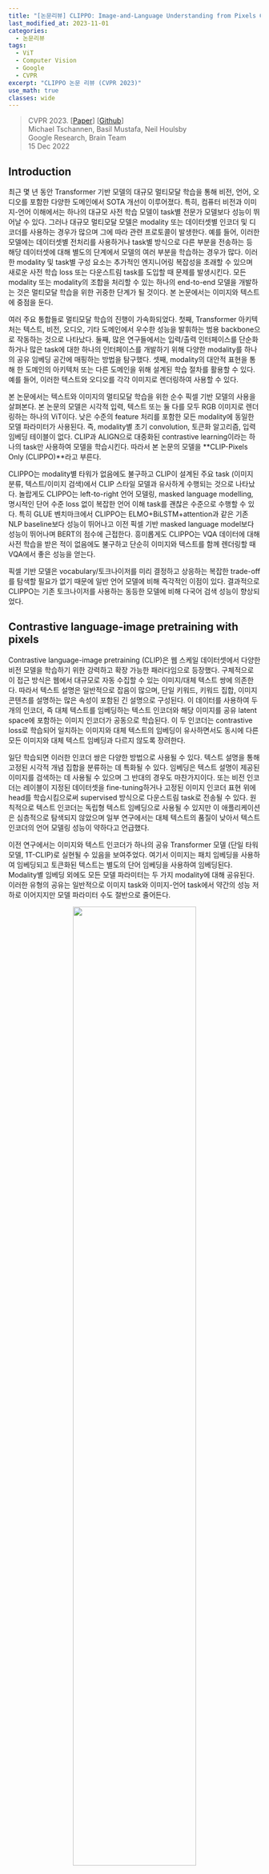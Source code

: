 ```yaml
---
title: "[논문리뷰] CLIPPO: Image-and-Language Understanding from Pixels Only"
last_modified_at: 2023-11-01
categories:
  - 논문리뷰
tags:
  - ViT
  - Computer Vision
  - Google
  - CVPR
excerpt: "CLIPPO 논문 리뷰 (CVPR 2023)"
use_math: true
classes: wide
---
```


> CVPR 2023. [[Paper](https://arxiv.org/abs/2212.08045)] [[Github](https://github.com/google-research/big_vision)]  
> Michael Tschannen, Basil Mustafa, Neil Houlsby  
> Google Research, Brain Team  
> 15 Dec 2022  

## Introduction
최근 몇 년 동안 Transformer 기반 모델의 대규모 멀티모달 학습을 통해 비전, 언어, 오디오를 포함한 다양한 도메인에서 SOTA 개선이 이루어졌다. 특히, 컴퓨터 비전과 이미지-언어 이해에서는 하나의 대규모 사전 학습 모델이 task별 전문가 모델보다 성능이 뛰어날 수 있다. 그러나 대규모 멀티모달 모델은 modality 또는 데이터셋별 인코더 및 디코더를 사용하는 경우가 많으며 그에 따라 관련 프로토콜이 발생한다. 예를 들어, 이러한 모델에는 데이터셋별 전처리를 사용하거나 task별 방식으로 다른 부분을 전송하는 등 해당 데이터셋에 대해 별도의 단계에서 모델의 여러 부분을 학습하는 경우가 많다. 이러한 modality 및 task별 구성 요소는 추가적인 엔지니어링 복잡성을 초래할 수 있으며 새로운 사전 학습 loss 또는 다운스트림 task를 도입할 때 문제를 발생시킨다. 모든 modality 또는 modality의 조합을 처리할 수 있는 하나의 end-to-end 모델을 개발하는 것은 멀티모달 학습을 위한 귀중한 단계가 될 것이다. 본 논문에서는 이미지와 텍스트에 중점을 둔다.

여러 주요 통합들로 멀티모달 학습의 진행이 가속화되었다. 첫째, Transformer 아키텍처는 텍스트, 비전, 오디오, 기타 도메인에서 우수한 성능을 발휘하는 범용 backbone으로 작동하는 것으로 나타났다. 둘째, 많은 연구들에서는 입력/출력 인터페이스를 단순화하거나 많은 task에 대한 하나의 인터페이스를 개발하기 위해 다양한 modality를 하나의 공유 임베딩 공간에 매핑하는 방법을 탐구했다. 셋째, modality의 대안적 표현을 통해 한 도메인의 아키텍처 또는 다른 도메인을 위해 설계된 학습 절차를 활용할 수 있다. 예를 들어, 이러한 텍스트와 오디오를 각각 이미지로 렌더링하여 사용할 수 있다. 

본 논문에서는 텍스트와 이미지의 멀티모달 학습을 위한 순수 픽셀 기반 모델의 사용을 살펴본다. 본 논문의 모델은 시각적 입력, 텍스트 또는 둘 다를 모두 RGB 이미지로 렌더링하는 하나의 ViT이다. 낮은 수준의 feature 처리를 포함한 모든 modality에 동일한 모델 파라미터가 사용된다. 즉, modality별 초기 convolution, 토큰화 알고리즘, 입력 임베딩 테이블이 없다. CLIP과 ALIGN으로 대중화된 contrastive learning이라는 하나의 task만 사용하여 모델을 학습시킨다. 따라서 본 논문의 모델을 **CLIP-Pixels Only (CLIPPO)**라고 부른다.

CLIPPO는 modality별 타워가 없음에도 불구하고 CLIP이 설계된 주요 task (이미지 분류, 텍스트/이미지 검색)에서 CLIP 스타일 모델과 유사하게 수행되는 것으로 나타났다. 놀랍게도 CLIPPO는 left-to-right 언어 모델링, masked language modelling, 명시적인 단어 수준 loss 없이 복잡한 언어 이해 task를 괜찮은 수준으로 수행할 수 있다. 특히 GLUE 벤치마크에서 CLIPPO는 ELMO+BiLSTM+attention과 같은 기존 NLP baseline보다 성능이 뛰어나고 이전 픽셀 기반 masked language model보다 성능이 뛰어나며 BERT의 점수에 근접한다. 흥미롭게도 CLIPPO는 VQA 데이터에 대해 사전 학습을 받은 적이 없음에도 불구하고 단순히 이미지와 텍스트를 함께 렌더링할 때 VQA에서 좋은 성능을 얻는다.

픽셀 기반 모델은 vocabulary/토크나이저를 미리 결정하고 상응하는 복잡한 trade-off를 탐색할 필요가 없기 때문에 일반 언어 모델에 비해 즉각적인 이점이 있다. 결과적으로 CLIPPO는 기존 토크나이저를 사용하는 동등한 모델에 비해 다국어 검색 성능이 향상되었다. 

## Contrastive language-image pretraining with pixels
Contrastive language-image pretraining (CLIP)은 웹 스케일 데이터셋에서 다양한 비전 모델을 학습하기 위한 강력하고 확장 가능한 패러다임으로 등장했다. 구체적으로 이 접근 방식은 웹에서 대규모로 자동 수집할 수 있는 이미지/대체 텍스트 쌍에 의존한다. 따라서 텍스트 설명은 일반적으로 잡음이 많으며, 단일 키워드, 키워드 집합, 이미지 콘텐츠를 설명하는 많은 속성이 포함된 긴 설명으로 구성된다. 이 데이터를 사용하여 두 개의 인코더, 즉 대체 텍스트를 임베딩하는 텍스트 인코더와 해당 이미지를 공유 latent space에 포함하는 이미지 인코더가 공동으로 학습된다. 이 두 인코더는 contrastive loss로 학습되어 일치하는 이미지와 대체 텍스트의 임베딩이 유사하면서도 동시에 다른 모든 이미지와 대체 텍스트 임베딩과 다르지 않도록 장려한다.

일단 학습되면 이러한 인코더 쌍은 다양한 방법으로 사용될 수 있다. 텍스트 설명을 통해 고정된 시각적 개념 집합을 분류하는 데 특화될 수 있다. 임베딩은 텍스트 설명이 제공된 이미지를 검색하는 데 사용될 수 있으며 그 반대의 경우도 마찬가지이다. 또는 비전 인코더는 레이블이 지정된 데이터셋을 fine-tuning하거나 고정된 이미지 인코더 표현 위에 head를 학습시킴으로써 supervised 방식으로 다운스트림 task로 전송될 수 있다. 원칙적으로 텍스트 인코더는 독립형 텍스트 임베딩으로 사용될 수 있지만 이 애플리케이션은 심층적으로 탐색되지 않았으며 일부 연구에서는 대체 텍스트의 품질이 낮아서 텍스트 인코더의 언어 모델링 성능이 약하다고 언급했다. 

이전 연구에서는 이미지와 텍스트 인코더가 하나의 공유 Transformer 모델 (단일 타워 모델, 1T-CLIP)로 실현될 수 있음을 보여주었다. 여기서 이미지는 패치 임베딩을 사용하여 임베딩되고 토큰화된 텍스트는 별도의 단어 임베딩을 사용하여 임베딩된다. Modality별 임베딩 외에도 모든 모델 파라미터는 두 가지 modality에 대해 공유된다. 이러한 유형의 공유는 일반적으로 이미지 task와 이미지-언어 task에서 약간의 성능 저하로 이어지지만 모델 파라미터 수도 절반으로 줄어든다. 

<center><img src='{{"/assets/img/clippo/clippo-fig1.webp" | relative_url}}' width="70%"></center>
<br>
CLIPPO는 이 아이디어를 한 단계 더 발전시킨다. 텍스트 입력은 빈 이미지에 렌더링되고 이후 초기 패치 삽입을 포함하여 완전히 이미지로 처리된다 (위 그림 참조). 이 하나의 ViT를 대조적으로 학습함으로써 비전의 단일 인터페이스를 통해 이미지와 텍스트를 모두 이해할 수 있고 이미지, 이미지-언어, 언어 이해 task를 해결하는 데 사용할 수 있는 단일 표현을 제공하는 하나의 ViT 모델을 얻는다. 

멀티모달 다양성과 함께 CLIPPO는 텍스트 처리, 즉 적절한 토크나이저와 vocabulary 개발과 관련된 일반적인 장애물을 완화한다. 이는 텍스트 인코더가 수십 개의 언어를 처리해야 하는 대규모 다국어 설정에서 특히 흥미롭다.

이미지/대체 텍스트 쌍에 대해 학습된 CLIPPO는 일반적인 이미지 및 이미지 언어 벤치마크에서 1T-CLIP 성능과 비슷한 성능을 발휘하며 GLUE 벤치마크에서 강력한 baseline 언어 모델과 경쟁적이다. 그러나 문법적인 문장이 아닌 대체 텍스트의 품질이 낮기 때문에 대체 텍스트에서만 언어 이해를 학습하는 것은 근본적으로 제한된다. 따라서 언어 기반 contrastive learning을 통해 사전 학습을 강화한다. 구체적으로, 텍스트 코퍼스에서 샘플링된 연속 문장의 positive 쌍을 사용하며, 렌더링된 텍스트/텍스트 쌍으로 이미지/대체 텍스트 배치를 보완한다. 

## Experiments
- 데이터셋
  - 이미지/대체 텍스트: WebLI
  - 텍스트/텍스트: Colossal Clean Crawled Corpus
- 구현 디테일
  - 기본 아키텍처: ViT-B/16
  - 표현의 차원: 768
  - batch size: 10,240
  - 학습 iteration 수: 25만
    - 일정 비율의 텍스트/텍스트 데이터로 공동 학습된 모델의 경우, 이미지/대체 텍스트 쌍의 수가 텍스트/텍스트 데이터가 없는 모델의 iteration 수와 일치하도록 iteration 수를 조정 (ex. 50%의 데이터가 텍스트/텍스트 쌍인 경우 iteration 수를 25만에서 50만으로 증가시킴)
  - contrastive loss는 전체 배치에 대하여 계산됨
  - optimizer: Adafactor
  - learning rate: $10^{-3}$
  - weight decay: $10^{-4}$
  - 텍스트 렌더링 폰트: GNU Unifont

### 1. Vision and vision-language understanding
#### Image classification and retrieval
다음은 비전 및 비전-언어 결과이다. 

<center><img src='{{"/assets/img/clippo/clippo-table1.webp" | relative_url}}' width="85%"></center>
<br>
사용된 평가 지표는 다음과 같다.

- I1k 10s: ImageNet-1k 10-shot linear transfer 정확도
- I1k 0s: ImageNet-1k zero-shot transfer 정확도
- C I$\rightarrow$T: MS-COCO image-to-text 검색 recall@1
- C T$\rightarrow$I: MS-COCO text-to-image 검색 recall@1
- F I$\rightarrow$T: Flickr30k image-to-text 검색 recall@1
- F T$\rightarrow$I: Flickr30k text-to-image 검색 recall@1

#### VQA
다음은 VQAv2 test-dev에 대한 결과이다. 

<center><img src='{{"/assets/img/clippo/clippo-fig2.webp" | relative_url}}' width="65%"></center>

### 2. Multilingual vision-language understanding
다음은 Crossmodal3600에서 다국어 이미지/텍스트 검색에 대하여 WebLI에서 학습된 CLIPPO (검은 점선)와 다국어 대체 텍스트를 여러 SentencePiece 토크나이저가 있는 1T-CLIP과 비교한 결과이다. 

<center><img src='{{"/assets/img/clippo/clippo-fig4.webp" | relative_url}}' width="80%"></center>

#### Tokenization efficiency
다음은 주어진 방법으로 생성된 시퀀스 길이 측면에서 토큰화 효율성을 분석한 결과이다. 

<center><img src='{{"/assets/img/clippo/clippo-fig3.webp" | relative_url}}' width="35%"></center>
<br>
CLIPPO는 대체 토크나이저를 사용하는 1T-CLIP에 비해 대부분의 언어에 대해 더 작은 시퀀스를 생성한다. 

### 3. Language understanding
다음은 GLUE 벤치마크 (dev set)에서의 결과이다. QQP와 MRPC

<center><img src='{{"/assets/img/clippo/clippo-table2.webp" | relative_url}}' width="100%"></center>

### 4. Ablations and analysis
#### Impact of weight sharing across modalities
다음은 이미지와 렌더링된 텍스트 입력에 대하여 별도의 임베딩 및/또는 head를 사용한 다양한 모델을 학습한 후 비교한 표이다. 

<center><img src='{{"/assets/img/clippo/clippo-table9.webp" | relative_url}}' width="100%"></center>

#### Impact of the text location
다음은 VQAv2 test-dev에서 텍스트 위치에 대한 영향을 비교한 표이다. 

<center><img src='{{"/assets/img/clippo/clippo-table10.webp" | relative_url}}' width="47%"></center>

#### Typographic attacks
다음은 [실제 typographic attack 데이터셋](https://arxiv.org/abs/2206.07835)에서 모델을 테스트한 결과이다. 데이터셋은 20개 객체로 생성되었다. 각 객체에는 공격이 전혀 없는 객체의 그림과 객체 위에 포스트잇이 붙어 있는 버전이 19개 있다. 포스트잇에는 객체와 관련이 없는 잘못된 레이블이 적혀 있다. 공격에 취약한 모델은 객체를 이러한 혼란스러운 레이블 중 하나로 분류한다. 

<center><img src='{{"/assets/img/clippo/clippo-table11a.webp" | relative_url}}' width="30%"></center>
<br>
다음은 ImageNet에서 각 이미지에 대해 Unifont 렌더러를 사용하여 무작위로 선택된 잘못된 레이블을 삽입한 후 zero-shot 분류 정확도를 평가한 결과이다. 이 레이블을 읽는 모델은 ImageNet 정확도가 크게 떨어지므로 공격에 더 취약해진다.

<center><img src='{{"/assets/img/clippo/clippo-table11b.webp" | relative_url}}' width="55%"></center>

#### Modality gap
다음은 25% C4 데이터로 선택적으로 학습된 CLIP*과 CLIPPO에 대한 modality 격차를 시각화한 것이다. 

<center><img src='{{"/assets/img/clippo/clippo-fig5.webp" | relative_url}}' width="75%"></center>

#### Text/text co-training objectives
다음은 텍스트 쌍 기반 공동 학습에 대한 ablation 결과이다. 

- WMT19: 병렬 번역 문장에 대하여 학습
- WMT19 BT: 병렬 역번역 문장에 대하여 학습되면
- C4 NSP: C4에서 샘플링된 문장에 대한 다음 문장 예측

<center><img src='{{"/assets/img/clippo/clippo-table3.webp" | relative_url}}' width="43%"></center>

## Limitations
1. **공동 학습**: GLUE에서 PIXEL, BERT와 경쟁할 수 있는 언어 이해 성능을 달성하기 위해서는 텍스트 쌍을 이용한 공동 학습이 필요하다. 배치에 25%의 C4 데이터를 추가하면 고려된 모든 task에서 좋은 균형을 이루는 것처럼 보이지만 zero-shot 이미지 분류와 이미지/텍스트 검색에서는 무시할 수 없을 정도로 성능이 감소한다. 이 하락은 C4의 비율이 증가함에 따라 더욱 심각해진다. 
2. **다양한 렌더링 텍스트**: CLIPPO는 현재 깔끔하게 렌더링된 텍스트를 입력으로 사용하며 추가 조정 없이 문서 또는 웹 페이지의 텍스트를 처리하는 능력이 제한된다. 문서 및 웹 사이트의 배포를 모방하는 noisy한 렌더링 텍스트로 CLIPPO를 학습하면 이미지/대체 텍스트 쌍의 상관 관계가 낮아지고 학습 신호가 약해지기 때문에 고려된 task 전체에서 성능이 저하될 가능성이 높다. 
3. **생성형 모델링**: CLIP, BERT, PIXEL 및 기타 여러 모델과 마찬가지로 CLIPPO는 인코더만 있는 디자인을 사용하므로 텍스트 출력을 생성하는 능력이 부족하다. 인코더만 있는 모델에 생성 능력을 장착하는 일반적인 접근 방식은 사전 학습된 언어 모델과 결합하는 것이다. 이 접근 방식은 자연스럽게 CLIPPO과 PIXEL에도 적용되지만 특정 시나리오 (ex. 다국어)에서는 시각적 텍스트의 장점이 무산된다. 
4. **다국어 학습**: 검색 성능을 세밀하게 조정하고 균형을 맞추려면 데이터 균형 조정이나 다국어 텍스트 데이터와의 공동 학습 등의 추가 단계가 필요하다. 또한 PIXEL과 유사하게 CLIPPO는 시각적 표현과 관련하여 특정 임시 디자인 선택에 의존한다. 이 접근 방식은 평균적으로 괜찮은 성능을 제공하지만 어떤 종류의 원치 않는 영향이 발생하고 이를 어떻게 완화할 수 있는지는 확실하지 않다.
